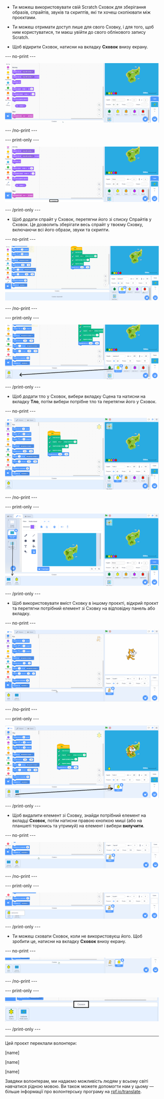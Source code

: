 - Ти можеш використовувати свій Scratch Сховок для зберігання образів, спрайтів, звуків та скриптів, які ти хочеш скопіювати між проєктами.

- Ти можеш отримати доступ лише для свого Сховку, і для того, щоб ним користуватися, ти маєш увійти до свого облікового запису Scratch.

- Щоб відкрити Сховок, натисни на вкладку **Сховок** внизу екрану.

--- no-print ---

![Натискання на вкладку Сховок одразу внизу під Областю коду відкриває Сховок.](images/open-backpack.gif)

--- /no-print ---

--- print-only ---

![Весь редактор Scratch, з виділеною вкладкою Сховок.](images/open-backpack.png)

--- /print-only ---

- Щоб додати спрайт у Сховок, перетягни його зі списку Спрайтів у Сховок. Це дозволить зберігати весь спрайт у твоєму Сховку, включаючи всі його образи, звуки та скрипти.

--- no-print ---

![Перетягування спрайта Turtle 2 зі списку спрайтів у Сховок, щоб додати його.](images/add-sprite.gif)

--- /no-print ---

--- print-only ---

![Повний редактор Scratch, зі стрілкою від спрайта Turtle 2 у списку Спрайтів до Сховку.](images/add-sprite.png)

--- /print-only ---

- Щоб додати тло у Сховок, вибери вкладку Сцена та натисни на вкладку **Тло**, потім вибери потрібне тло та перетягни його у Сховок.

--- no-print ---

![Перетягування острівного тла з вкладки Тло у Сховок.](images/add-backdrop.gif)

--- /no-print ---

--- print-only ---

![Повний редактор Scratch, зі стрілкою від тла на вкладці Тло, до Сховку.](images/add-backdrop.png)

--- /print-only ---

- Щоб використовувати вміст Сховку в іншому проєкті, відкрий проєкт та перетягни потрібний елемент зі Сховку на відповідну панель або вкладку.

--- no-print ---

![Перетягування спрайта Turtle 2 до списку Спрайтів, а тла острова - до панелі Сцена у новому проєкті.](images/new-project.gif)

--- /no-print ---

--- print-only ---

![Повний редактор Scratch, зі стрілкою від спрайта Turtle 2 у Сховку до Списку спрайтів у новому проєкті.](images/new-project.png)

--- /print-only ---

- Щоб видалити елемент зі Сховку, знайди потрібний елемент на вкладці **Сховок**, потім натисни правою кнопкою миші (або на планшеті торкнись та утримуй) на елемент і вибери **вилучити**.

--- no-print ---

![Клік правою кнопкою миші на спрайт Turtle 2 у Сховку та вибір пункту 'вилучити' для його видалення.](images/delete-items.gif)

--- /no-print ---

--- print-only ---

![Вкладка Сховок, з доступною опцією 'вилучити' для спрайта Turtle 2 після кліка правою кнопкою миші.](images/delete-items.png)

--- /print-only ---

- Ти можеш сховати Сховок, коли не використовуєш його. Щоб зробити це, натисни на вкладку **Сховок** внизу екрану.

--- no-print ---

![Клацни по тій же самій вкладці Сховок, щоб відкрити Сховок, та щоб сховати Сховок.](images/hide-backpack.gif)

--- /no-print ---

--- print-only ---

![Виділена вкладка Сховок.](images/hide-backpack.png)

--- /print-only ---

***
Цей проєкт переклали волонтери:

[name]

[name]

[name]

Завдяки волонтерам, ми надаємо можливість людям у всьому світі навчатися рідною мовою. Ви також можете допомогти нам у цьому — більше інформації про волонтерську програму на [rpf.io/translate](https://rpf.io/translate).

